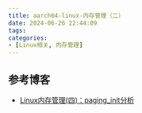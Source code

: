 ```yaml
---
title: aarch64-linux-内存管理（二）
date: 2024-06-26 22:44:09
tags:
categories:
- [Linux相关, 内存管理]
---
```



## 参考博客
- [Linux内存管理(四)：paging_init分析](https://blog.csdn.net/yhb1047818384/article/details/109169979)